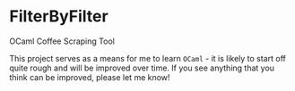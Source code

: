 # FilterByFilter
OCaml Coffee Scraping Tool

This project serves as a means for me to learn `OCaml` - it is likely to start
off quite rough and will be improved over time. If you see anything that you
think can be improved, please let me know!

